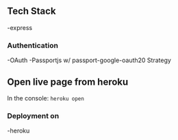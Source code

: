 ## Tech Stack

-express

### Authentication

-OAuth
-Passportjs w/ passport-google-oauth20 Strategy

## Open live page from heroku

In the console:
`heroku open`

### Deployment on

-heroku
